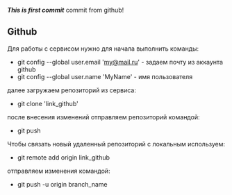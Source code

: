 ***This is first commit***
commit from github!

## Github

Для работы с сервисом нужно для начала выполнить команды:
* git config --global user.email 'my@mail.ru' - задаем почту из аккаунта github
* git config --global user.name 'MyName' - имя пользователя

далее загружаем репозиторий из сервиса:
+ git clone 'link_github'

после внесения изменений отправляем репозиторий командой:
+ git push

Чтобы связать новый удаленный репозиторий с локальным используем:
+ git remote add origin link_github

отправляем изменения командой:
+ git push -u origin branch_name